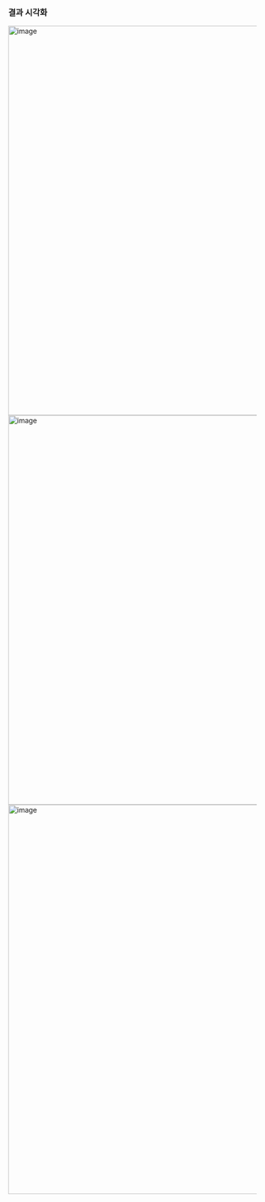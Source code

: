 ### 결과 시각화
<img width="1790" height="789" alt="image" src="https://github.com/user-attachments/assets/b71bba5a-6365-4a67-b8a5-ea4b5f85345d" />
<img width="1790" height="789" alt="image" src="https://github.com/user-attachments/assets/d9b24160-399a-4bcf-8bc5-227d25765e8e" />
<img width="1790" height="789" alt="image" src="https://github.com/user-attachments/assets/32156aeb-6a17-408a-a449-27cc09aaa4a7" />
